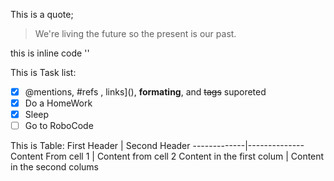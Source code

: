 This is a quote;

> We're living the future so 
> the  present is our past.

this is inline code '<addr>'


This is Task list:
-[x] @mentions, #refs , links](), **formating**, and <del>tags</del> suporeted 
-[x] Do a HomeWork
-[x] Sleep
-[ ] Go to RoboCode

This is Table:
First Header | Second Header 
-------------|--------------
Content From cell 1 | Content from cell 2
Content in the first colum | Content in the second colums
